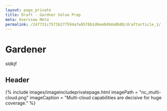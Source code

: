 ```yaml
---
layout: page_private
title: Draft - Gardner Value Prop
meta: Overview Meta
permalink: /247731c75f3b277594afe05f8b1d0ee049da0b08/draftarticle_1/
---
```


# Gardener

sldkjf

## Header

 {% include images/imageincludeprivatepage.html imagePath = "nc_multi-cloud.png" imageCaption = "Multi-cloud capabilities are decisive for huge coverage." %}
